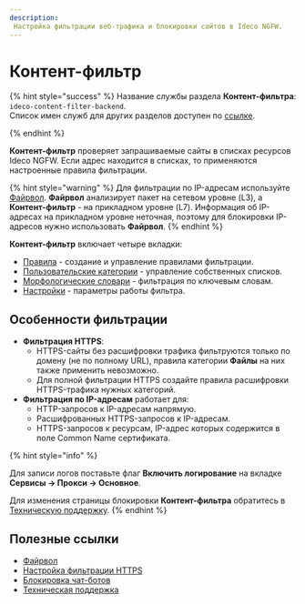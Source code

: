 ```yaml
---
description: 
 Настройка фильтрации веб-трафика и блокировки сайтов в Ideco NGFW.
---
```


# Контент-фильтр

{% hint style="success" %}
Название службы раздела **Контент-фильтра**: `ideco-content-filter-backend`. \
Список имен служб для других разделов доступен по [ссылке](/settings/server-management/terminal/README.md).

{% endhint %}

**Контент-фильтр** проверяет запрашиваемые сайты в списках ресурсов Ideco NGFW. Если адрес находится в списках, то применяются настроенные правила фильтрации.

{% hint style="warning" %}
Для фильтрации по IP-адресам используйте [Файрвол](/settings/access-rules/firewall.md). **Файрвол** анализирует пакет на сетевом уровне (L3), а **Контент-фильтр** - на прикладном уровне (L7). Информация об IP-адресах на прикладном уровне неточная, поэтому для блокировки IP-адресов нужно использовать **Файрвол**.
{% endhint %}

**Контент-фильтр** включает четыре вкладки:

* [Правила](rules.md) - создание и управление правилами фильтрации.
* [Пользовательские категории](custom-categories.md) - управление собственных списков.
* [Морфологические словари](morphological-dictionaries.md) - фильтрация по ключевым словам.
* [Настройки](settings.md) - параметры работы фильтра.

## Особенности фильтрации

* **Фильтрация HTTPS**:
  * HTTPS-сайты без расшифровки трафика фильтруются только по домену (не по полному URL), правила категории **Файлы** на них также применить невозможно.
  * Для полной фильтрации HTTPS создайте правила расшифровки HTTPS-трафика нужных категорий.
* **Фильтрация по IP-адресам** работает для:
  * HTTP-запросов к IP-адресам напрямую.
  * Расшифрованных HTTPS-запросов к IP-адресам.
  * HTTPS-запросов к ресурсам, IP-адрес которых содержится в поле Common Name сертификата.

{% hint style="info" %}

Для записи логов поставьте флаг **Включить логирование** на вкладке **Сервисы -> Прокси -> Основное**.

Для изменения страницы блокировки **Контент-фильтра** обратитесь в [Техническую поддержку](/general/technical-support.md).
{% endhint %}

## Полезные ссылки

* [Файрвол](/settings/access-rules/firewall.md)
* [Настройка фильтрации HTTPS](filtering-https-traffic.md)
* [Блокировка чат-ботов](/recipes/popular-recipes/block-chat-bot.md)
* [Техническая поддержка](/general/technical-support.md)
